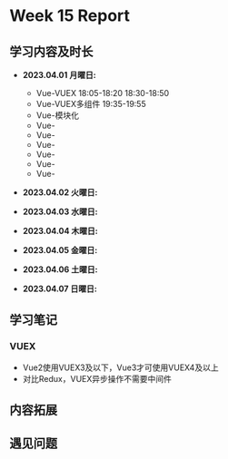 # Week 15 Report

## 学习内容及时长

* **2023.04.01 月曜日:** 
  * Vue-VUEX 18:05-18:20 18:30-18:50
  * Vue-VUEX多组件 19:35-19:55
  * Vue-模块化 
  * Vue-
  * Vue-
  * Vue-
  * Vue-
  * Vue-
  * Vue-

* **2023.04.02 火曜日:** 

* **2023.04.03 水曜日:** 

* **2023.04.04 木曜日:** 

* **2023.04.05 金曜日:** 

* **2023.04.06 土曜日:** 

* **2023.04.07 日曜日:** 


## 学习笔记
### VUEX
* Vue2使用VUEX3及以下，Vue3才可使用VUEX4及以上
* 对比Redux，VUEX异步操作不需要中间件





## 内容拓展







## 遇见问题